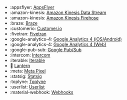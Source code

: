 <!-- To add an entry, first add an SVG logo in overrides/.icons, then add a new line item in the table. Wrap the icon filename in colons to reference it. -->

<div class="grid cards" markdown>

- :appsflyer: [AppsFlyer](/../data/destinations/appsflyer)
- :amazon-kinesis: [Amazon Kinesis Data Stream](/../data/destinations/kinesis-data-stream)
- :amazon-kinesis: [Amazon Kinesis Firehose](/../data/destinations/kinesis-firehose)
- :braze: [Braze](/../data/destinations/braze)
- :customerio: [Customer.io](/../data/destinations/customerio)
- :fivetran: [Fivetran](/../data/destinations/fivetran-event-forwarding)
- :google-analytics-4: [Google Analytics 4 (iOS/Android)](/../data/destinations/google-analytics-4-firebase)
- :google-analytics-4: [Google Analytics 4 (Web)](/../data/destinations/google-analytics-4-gtag)
- :google-pub-sub: [Google Pub/Sub](/../data/destinations/google-pub-sub)
- :intercom: [Intercom](/../data/destinations/intercom)
- :iterable: [Iterable](/../data/destinations/iterable)
- :lantern: [Lantern](/../data/destinations/lantern-event-streaming)
- :meta: [Meta Pixel](/../data/destinations/meta-pixel)
- :statsig: [Statsig](/../data/destinations/statsig)
- :toplyne: [Toplyne](/../data/destinations/toplyne)
- :userlist: [Userlist](/../data/destinations/userlist-event-streaming)
- :material-webhook: [Webhooks](/../data/destinations/webhooks-streaming)

</div>